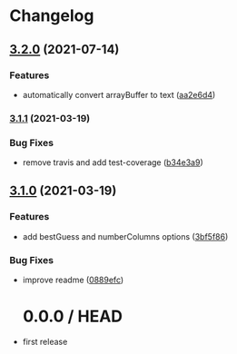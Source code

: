 # Changelog

## [3.2.0](https://www.github.com/cheminfo/xy-parser/compare/v3.1.1...v3.2.0) (2021-07-14)

### Features

- automatically convert arrayBuffer to text ([aa2e6d4](https://www.github.com/cheminfo/xy-parser/commit/aa2e6d41f16360240cda56e5ef15a5b735a2f9ef))

### [3.1.1](https://www.github.com/cheminfo/xy-parser/compare/v3.1.0...v3.1.1) (2021-03-19)

### Bug Fixes

- remove travis and add test-coverage ([b34e3a9](https://www.github.com/cheminfo/xy-parser/commit/b34e3a9b1dc2994dea3a53d9127040f5d1baecf6))

## [3.1.0](https://github.com/cheminfo/xy-parser/compare/v3.0.0...v3.1.0) (2021-03-19)

### Features

- add bestGuess and numberColumns options ([3bf5f86](https://github.com/cheminfo/xy-parser/commit/3bf5f8687d67b5c34921a11f184214d056ba4383))

### Bug Fixes

- improve readme ([0889efc](https://github.com/cheminfo/xy-parser/commit/0889efce4a4ef27ab58bd685442066a9fe8ef449))

  # 0.0.0 / HEAD

- first release
